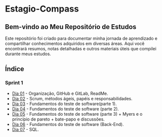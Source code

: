 # Estagio-Compass

## Bem-vindo ao Meu Repositório de Estudos

Este repositório foi criado para documentar minha jornada de aprendizado e compartilhar conhecimentos adquiridos em diversas áreas. Aqui você encontrará resumos, notas detalhadas e outros materiais úteis que compilei durante meus estudos.

## Índice

### Sprint 1
- [Dia 01](dia01-06-05.md) - Organização, GitHub e GitLab, ReadMe.
- [Dia 02](dia02-07-05.md) - Scrum, métodos ágeis, papéis e responsabilidades.
- [Dia 03](dia03-08-05.md) - Fundamentos do teste de software(parte 1).
- [Dia 04](dia04-09-05.md) - Fundamentos do teste de software (parte 2).
- [Dia 05](dia05-10-05.md) - Fundamentos do teste de software (parte 3) + Myers e o princípio de pareto + bate-papo e discussões.
- [Dia 06](dia06-13-05.md) - Fundamentos do teste de software (Back-End).
- [Dia 07](dia07-14-05.md) - SQL.
